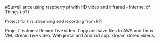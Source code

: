 #Surveillance using raspberry pi with HD video and infrared – Internet of Things (IoT)

Project for live streaming and recording from RPI

Project features:
Record Live video.
Copy and save files to AWS and Linux VM.
Stream Live video.
Web portal and Android app.
Stream stored videos.
